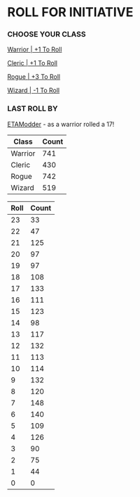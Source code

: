 # ROLL FOR INITIATIVE
### CHOOSE YOUR CLASS

[Warrior | +1 To Roll](https://github.com/benjaminsampica/benjaminsampica/issues/new?title=roll%7Cwarrior&body=Just+click+%27Create%27.)

[Cleric | +1 To Roll](https://github.com/benjaminsampica/benjaminsampica/issues/new?title=roll%7Ccleric&body=Just+click+%27Create%27.)

[Rogue | +3 To Roll](https://github.com/benjaminsampica/benjaminsampica/issues/new?title=roll%7Crogue&body=Just+click+%27Create%27.)

[Wizard | -1 To Roll](https://github.com/benjaminsampica/benjaminsampica/issues/new?title=roll%7Cwizard&body=Just+click+%27Create%27.)
### LAST ROLL BY
[ETAModder](https://www.github.com/ETAModder) - as a warrior rolled a 17!

|Class|Count|
|-|-|
|Warrior|741|
|Cleric|430|
|Rogue|742|
|Wizard|519|

|Roll|Count|
|-|-|
|23|33
|22|47
|21|125
|20|97
|19|97
|18|108
|17|133
|16|111
|15|123
|14|98
|13|117
|12|132
|11|113
|10|114
|9|132
|8|120
|7|148
|6|140
|5|109
|4|126
|3|90
|2|75
|1|44
|0|0
